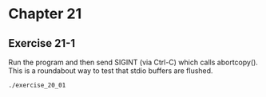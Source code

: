 # Chapter 21

## Exercise 21-1

Run the program and then send SIGINT (via Ctrl-C) which calls abortcopy(). This is a roundabout way to test that stdio buffers are flushed.

```sh
./exercise_20_01
```
